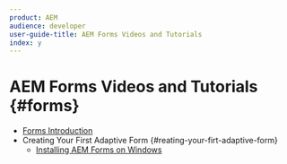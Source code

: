 ```yaml
---
product: AEM
audience: developer
user-guide-title: AEM Forms Videos and Tutorials
index: y
---
```


# AEM Forms Videos and Tutorials {#forms}

+ [Forms Introduction](introduction.md)
+ Creating Your First Adaptive Form {#reating-your-firt-adaptive-form}
  + [Installing AEM Forms on Windows](adaptive-forms/installing-aem-form-on-windows-tutorial-use.md)
  